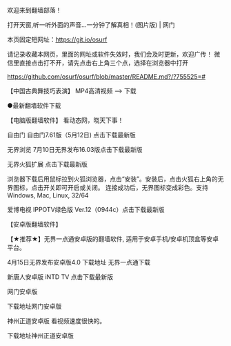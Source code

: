 欢迎来到翻墙部落！

打开天窗,听一听外面的声音...一分钟了解真相！(图片版) | 网门

本页固定短网址：https://git.io/osurf

请记录收藏本网页，里面的网址或软件失效时，我们会及时更新，欢迎广传！ 微信里直接点击打不开，请先点击右上角三个点，选择在浏览器中打开

https://github.com/osurf/osurf/blob/master/README.md?/?755525=#

【中国古典舞技巧表演】 MP4高清视频 --> 下载

●最新翻墙软件下载

【电脑版翻墙软件】  看动态网，晓天下事！

自由门 自由门7.61版（5月12日) 点击下载最新版

无界浏览 7月10日无界发布16.03版点击下载最新版

无界火狐扩展 点击下载最新版

浏览器下载后用鼠标拉到火狐浏览器，点击“安装”。安装后，点击火狐右上角的无界图标，点击开关即可开启或关闭。 连接成功后，无界图标变成彩色。支持Windows, Mac, Linux, 32/64

爱博电视 IPPOTV绿色版 Ver.12（0944c）点击下载最新版

【安卓版翻墙软件】

【★推荐★】无界一点通安卓版的翻墙软件, 适用于安卓手机/安卓机顶盒等安卓平台。

4月15日无界发布安卓版4.0 下载地址 无界一点通下载

新唐人安卓版 iNTD TV 点击下载最新版

网门安卓版

下载地址网门安卓版

神州正道安卓版 看视频速度很快的。

下载地址神州正道安卓版
